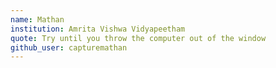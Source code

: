 ```yaml
---
name: Mathan
institution: Amrita Vishwa Vidyapeetham
quote: Try until you throw the computer out of the window
github_user: capturemathan
---
```

